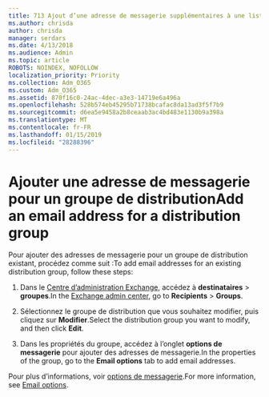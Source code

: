 ```yaml
---
title: 713 Ajout d’une adresse de messagerie supplémentaires à une liste de distribution
ms.author: chrisda
author: chrisda
manager: serdars
ms.date: 4/13/2018
ms.audience: Admin
ms.topic: article
ROBOTS: NOINDEX, NOFOLLOW
localization_priority: Priority
ms.collection: Adm_O365
ms.custom: Adm_O365
ms.assetid: 870f16c0-24ac-4dec-a3e3-14719e6a496a
ms.openlocfilehash: 528b574eb45295b71738bcafac8da13ad3f5f7b9
ms.sourcegitcommit: d6ea5e9458a2b8ceaab3ac4bd483e1130b9a398a
ms.translationtype: MT
ms.contentlocale: fr-FR
ms.lasthandoff: 01/15/2019
ms.locfileid: "28288396"
---
```

# <a name="add-an-email-address-for-a-distribution-group"></a><span data-ttu-id="adb83-102">Ajouter une adresse de messagerie pour un groupe de distribution</span><span class="sxs-lookup"><span data-stu-id="adb83-102">Add an email address for a distribution group</span></span>

<span data-ttu-id="adb83-103">Pour ajouter des adresses de messagerie pour un groupe de distribution existant, procédez comme suit :</span><span class="sxs-lookup"><span data-stu-id="adb83-103">To add email addresses for an existing distribution group, follow these steps:</span></span>
  
1. <span data-ttu-id="adb83-104">Dans le [Centre d’administration Exchange](https://outlook.office365.com/ecp/), accédez à **destinataires** \> **groupes**.</span><span class="sxs-lookup"><span data-stu-id="adb83-104">In the [Exchange admin center](https://outlook.office365.com/ecp/), go to **Recipients** \> **Groups**.</span></span>
    
2. <span data-ttu-id="adb83-105">Sélectionnez le groupe de distribution que vous souhaitez modifier, puis cliquez sur **Modifier**.</span><span class="sxs-lookup"><span data-stu-id="adb83-105">Select the distribution group you want to modify, and then click **Edit**.</span></span>
    
3. <span data-ttu-id="adb83-106">Dans les propriétés du groupe, accédez à l’onglet **options de messagerie** pour ajouter des adresses de messagerie.</span><span class="sxs-lookup"><span data-stu-id="adb83-106">In the properties of the group, go to the **Email options** tab to add email addresses.</span></span> 
    
<span data-ttu-id="adb83-107">Pour plus d’informations, voir [options de messagerie](https://technet.microsoft.com/library/bb124513.aspx#emailoptions).</span><span class="sxs-lookup"><span data-stu-id="adb83-107">For more information, see [Email options](https://technet.microsoft.com/library/bb124513.aspx#emailoptions).</span></span>
  

